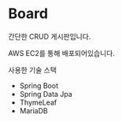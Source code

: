 # Board

간단한 CRUD 게시판입니다.

AWS EC2를 통해 배포되어있습니다.


사용한 기술 스택
* Spring Boot
* Spring Data Jpa
* ThymeLeaf
* MariaDB
